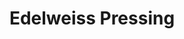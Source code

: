 ---
title: "Edelweiss Pressing"
url: /montbonnot-saint-martin/edelweiss-pressing/
shop: Wäscherei
---